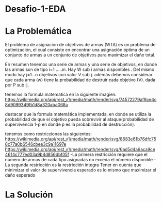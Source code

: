 # Desafio-1-EDA

# La Problemática

El problema de asignacion de objetivos de armas (WTA) es un problema de optimización, el cual consiste en encontrar una asignación óptima de un conjunto de armas a un conjunto de objetivos para maximizar el daño total.

En resumen tenemos una serie de armas y una serie de objetivos, en donde las armas son de tipo i=1 .....m. Hay W sub i armas disponibles . Del mismo modo hay j=1...n objetivos con valor V sub j. además debemos considerar que cada arma (w) tiene la probabilidad de destruir cada objetivo (V). dada por P sub ij.

tenemos la formula matematica en la siguiente imagien.
https://wikimedia.org/api/rest_v1/media/math/render/svg/74572279af9ae4c8d9099349fb1d8a320aba068a

destacar que la formula matemática implementada, en donde se utiliza la probabilidad de que el objetivo pueda sobrevivir al ataque(probabilidad de supervivencia 1-p en donde p es la probabilidad de destrucción).

tenemos como restricciones las siguientes:
https://wikimedia.org/api/rest_v1/media/math/render/svg/8683e61b76dfc758c77a0b6546cbee3c9a11697e
https://wikimedia.org/api/rest_v1/media/math/render/svg/6ad5d4a9aca9ce4614c777ed03a9b4d856dbf05f
-La primera restricción requiere que el número de armas de cada tipo asignadas no exceda el número disponible
-La segunda restricción es la restricción integra
Tener en cuenta que minimizar el valor de supervivencia esperado es lo mismo que maximizar el daño esperado

# La Solución

